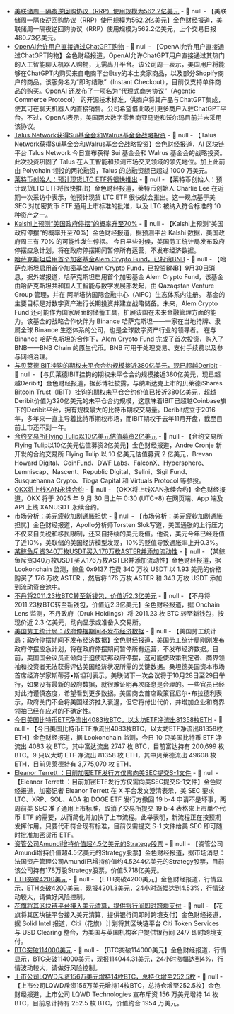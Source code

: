 - [美联储周一隔夜逆回购协议（RRP）使用规模为562.2亿美元](https://www.cls.cn/detail/2160021) - 📰 null - 【美联储周一隔夜逆回购协议（RRP）使用规模为562.2亿美元】金色财经报道，美联储周一隔夜逆回购协议（RRP）使用规模为562.2亿美元，上个交易日报480.73亿美元。
- [OpenAI允许用户直接通过ChatGPT购物](https://flash.jin10.com/detail/20250930010613479800) - 📰 null - 【OpenAI允许用户直接通过ChatGPT购物】金色财经报道，OpenAI允许ChatGPT用户直接通过其热门的人工智能聊天机器人购物，无需离开平台。该公司周一表示，美国用户将能够在ChatGPT内购买来自电商平台Etsy的本土卖家商品，以及部分Shopify商户的商品。该服务名为“即时结账”（Instant Checkout），目前仅支持单件商品的购买。OpenAI 还发布了一项名为“代理式商务协议”（Agentic Commerce Protocol） 的开源技术标准，供商户将其产品与ChatGPT集成，使其可在聊天机器人内直接销售。公司希望借此吸引更多商户入驻ChatGPT平台。不过，OpenAI表示，美国两大数字零售商亚马逊和沃尔玛目前并未采用该协议。
- [Talus Network获得Sui基金会和Walrus基金会战略投资](https://decrypt.co/341976/talus-network-receives-investment-from-sui-and-walrus-to-accelerate-prediction-ai) - 📰 null - 【Talus Network获得Sui基金会和Walrus基金会战略投资】金色财经报道，AI 区块链平台 Talus Network 今日宣布获得 Sui 基金会和 Walrus 基金会的战略投资。此次投资巩固了 Talus 在人工智能和预测市场交叉领域的领先地位。加上此前由 Polychain 领投的两轮融资，Talus 的总融资额已超过 1000 万美元。
- [莱特币创始人：预计现货LTC ETF将很快推出](https://bsc.news/post/litecoin-ltc-etfs-when) - 📰 null - 【莱特币创始人：预计现货LTC ETF将很快推出】金色财经报道，莱特币创始人 Charlie Lee 在近期一次采访中表示，他预计现货 LTC ETF 很快就会推出。这一观点基于美 SEC 对加密货币 ETF 通用上市标准的批准，以及 LTC 被纳入符合标准的 10 种资产之一。
- [Kalshi上预测“美国政府停摆”的概率升至70%](https://x.com/CoinDesk/status/1972699660805362037) - 📰 null - 【Kalshi上预测“美国政府停摆”的概率升至70%】金色财经报道，据预测平台 Kalshi 数据，美国政府周三有 70% 的可能性发生停摆。 
今日早些时候，美国劳工统计局发布政府停摆应急计划，将在政府停摆期间暂停所有运营，不发布经济数据。
- [哈萨克斯坦启用首个加密基金Alem Crypto Fund，已投资BNB](https://www.gov.kz/memleket/entities/maidd/press/news/details/1077013?lang=en) - 📰 null - 【哈萨克斯坦启用首个加密基金Alem Crypto Fund，已投资BNB】9月30日消息，据外媒报道，哈萨克斯坦启用首个加密基金 Alem Crypto Fund，该基金由哈萨克斯坦共和国人工智能与数字发展部发起，由 Qazaqstan Venture Group 管理，并在 阿斯塔纳国际金融中心（AIFC）生态体系内注册。 
基金的主要目标是对数字资产进行长期投资并建立战略储备。未来，Alem Crypto Fund 还可能作为国家层面的储蓄工具，扩展该国在未来金融管理方面的能力。该基金的战略合作伙伴为 Binance 哈萨克斯坦——一家在当地持牌、隶属全球 Binance 生态体系的公司，也是全球数字资产行业的领导者。 
在与 Binance 哈萨克斯坦的合作下，Alem Crypto Fund 完成了首次投资，购入了 BNB——BNB Chain 的原生代币。BNB 可用于处理交易、支付手续费以及参与网络治理。
- [与贝莱德IBIT挂钩的期权未平仓合约规模接近380亿美元，现已超越Deribit](https://www.bloomberg.com/news/articles/2025-09-29/blackrock-s-ibit-surpasses-deribit-as-top-bitcoin-options-venue) - 📰 null - 【与贝莱德IBIT挂钩的期权未平仓合约规模接近380亿美元，现已超越Deribit】金色财经报道，据彭博社披露，与纳斯达克上市的贝莱德iShares Bitcoin Trust（IBIT）挂钩的期权未平仓合约价值已接近380亿美元，超越Deribit价值为320亿美元的未平仓合约规模，这意味着IBIT已超越Coinbase旗下的Deribit平台，拥有规模最大的比特币期权交易量。Deribit成立于2016年，多年来一直主导着比特币期权市场，而IBIT期权于去年11月开盘，截至目前上市还不到一年。
- [合约交易所Flying Tulip以10亿美元估值募资2亿美元](https://www.theblock.co/post/372787/andre-cronje-flying-tulip-funding-crypto-token-valuation) - 📰 null - 【合约交易所Flying Tulip以10亿美元估值募资2亿美元】金色财经报道，Andre Cronje 新开发的合约交易所 Flying Tulip 以 10 亿美元估值募资 2 亿美元，Brevan Howard Digital、CoinFund、DWF Labs、FalconX、Hypersphere、Lemniscap、Nascent、Republic Digital、Selini、Sigil Fund、Susquehanna Crypto、Tioga Capital 和 Virtuals Protocol 等参投。
- [OKX将上线XAN永续合约](https://www.okx.com/zh-hans/help/okx-to-list-perpetual-futures-for-xan-crypto) - 📰 null - 【OKX将上线XAN永续合约】金色财经报道，OKX 将于 2025 年 9 月 30 日上午 0:30 (UTC+8) 在网页端、App 端及 API 上线 XANUSDT 永续合约。
- [市场分析：美元疲软加剧通胀担忧](https://flash.jin10.com/detail/20250930000003850800) - 📰 null - 【市场分析：美元疲软加剧通胀担忧】金色财经报道，Apollo分析师Torsten Slok写道，美国通胀的上行压力不仅来自关税和移民限制，还来自持续的美元贬值。他说，美元今年已经贬值了近10%，美联储的美国经济模型发现，10%的贬值导致通胀率上升0.3%。
- [某鲸鱼斥资340万枚USDT买入176万枚ASTER并添加流动性](https://x.com/lookonchain/status/1972688832299765903) - 📰 null - 【某鲸鱼斥资340万枚USDT买入176万枚ASTER并添加流动性】金色财经报道，据 Lookonchain 监测，鲸鱼 0x9137 花费 340 万枚 USDT 以 1.93 美元的价格购买了 176 万枚 ASTER ，然后将 176 万枚 ASTER 和 343 万枚 USDT 添加到流动资金池中。
- [不丹将2011.23枚BTC转至新钱包，价值近2.3亿美元](https://x.com/OnchainLens/status/1972683010526065084) - 📰 null - 【不丹将2011.23枚BTC转至新钱包，价值近2.3亿美元】金色财经报道，据 Onchain Lens 监测，不丹政府（Druk Holdings）将 2011.23 枚 BTC 转至新钱包，按现价近 2.3 亿美元，动向显示或准备入交易所。
- [美国劳工统计局：政府停摆期间不发布经济数据](https://flash.jin10.com/detail/20250929232411412800) - 📰 null - 【美国劳工统计局：政府停摆期间不发布经济数据】金色财经报道，美国劳工统计局刚刚发布政府停摆应急计划，将在政府停摆期间暂停所有运营，不发布经济数据。目前，美国国会议员正倾向于迫使联邦政府停摆，这可能使政策制定者、商界领袖和投资者无法获得评估美国经济状况所需的关键数据。桑坦德美国资本市场首席经济学家斯蒂芬•斯坦利表示，美联储下一次会议将于10月28日至29日举行，如果没有最新的政府数据，就很难证明再次降息是合理的。一些官员已经对此持谨慎态度，希望看到更多数据。美国商会首席政策官尼尔•布拉德利表示，政府关门不会将美国经济推入衰退，但它将付出代价，并增加企业和商界领袖已经在应对的不确定性。
- [今日美国比特币ETF净流出4083枚BTC，以太坊ETF净流出81358枚ETH](https://x.com/lookonchain/status/1972680365107188066) - 📰 null - 【今日美国比特币ETF净流出4083枚BTC，以太坊ETF净流出81358枚ETH】金色财经报道，据 Lookonchain 监测，今日 10 只美国比特币 ETF 净流出 4083 枚 BTC，其中富达流出 2747 枚 BTC，目前富达持有 200,699 枚 BTC。9 只以太坊 ETF 净流出 81358 枚 ETH，其中贝莱德流出 49608 枚 ETH，目前贝莱德持有 3,775,070 枚 ETH。
- [Eleanor Terrett ：目前加密ETF发行方仅需向美SEC提交S-1文件](https://x.com/EleanorTerrett/status/1972675160831377787) - 📰 null - 【Eleanor Terrett ：目前加密ETF发行方仅需向美SEC提交S-1文件】金色财经报道，加密记者 Eleanor Terrett 在 X 平台发文澄清表示，美 SEC 要求 LTC、XRP、SOL、ADA 和 DOGE ETF 发行方撤回 19 b-4 申请不是坏事，两周前美 SEC 准了通用上市标准，取消了交易所提交 19 b-4 表格来上市单个代币 ETF 的需要，从而简化并加快了上市流程。此举表明，新流程正在按预期发挥作用。只要代币符合现有标准，目前仅需提交 S-1 文件给美 SEC 即可随时批准加密货币 ETF。
- [资管公司Amundi增持价值超4.5亿美元的Strategy股票](https://x.com/BTCtreasuries/status/1972674801794682956) - 📰 null - 【资管公司Amundi增持价值超4.5亿美元的Strategy股票】金色财经报道，据市场消息：法国资产管理公司Amundi已增持价值约4.5244亿美元的Strategy股票，目前该公司持有178万股Strategy股票，价值5.718亿美元。
- [ETH突破4200美元]() - 📰 null - 【ETH突破4200美元】金色财经报道，行情显示，ETH突破4200美元，现报4201.3美元，24小时涨幅达到4.53%，行情波动较大，请做好风险控制。
- [花旗将其区块链平台接入美元清算，提供银行间即时跨境支付](https://x.com/solidintel_x/status/1972672976576241778) - 📰 null - 【花旗将其区块链平台接入美元清算，提供银行间即时跨境支付】金色财经报道，据 Solid Intel 报道，Citi（花旗）计划将其区块链平台 Citi Token Services 与 USD Clearing 整合，为美国与英国机构客户提供银行间 24/7 即时跨境支付。
- [BTC突破114000美元]() - 📰 null - 【BTC突破114000美元】金色财经报道，行情显示，BTC突破114000美元，现报114044.31美元，24小时涨幅达到4%，行情波动较大，请做好风险控制。
- [上市公司LQWD斥资156万美元增持14枚BTC，总持仓增至252.5枚](https://x.com/BitcoinWhitcomb/status/1972642860957569168) - 📰 null - 【上市公司LQWD斥资156万美元增持14枚BTC，总持仓增至252.5枚】金色财经报道，上市公司 LQWD Technologies 宣布斥资 156 万美元增持 14 枚 BTC，目前总计持有 252.5 枚 BTC，价值约合 1954 万美元。
